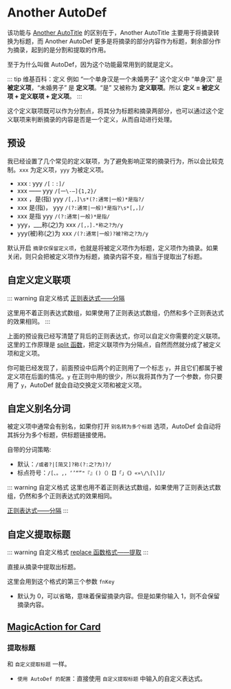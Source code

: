 # Another AutoDef

该功能与 [Another AutoTitle](anotherautotitle.md) 的区别在于，Another AutoTitle 主要用于将摘录转换为标题，而 Another AutoDef 更多是将摘录的部分内容作为标题，剩余部分作为摘录，起到的是分割和提取的作用。

至于为什么叫做 AutoDef，因为这个功能最常用到的就是定义。

::: tip 维基百科：定义
例如 “一个单身汉是一个未婚男子” 这个定义中 “单身汉” 是 **被定义项**，“未婚男子” 是 **定义项**。“是” 又被称为 **定义联项**。所以 **定义 = 被定义项 + 定义联项 + 定义项**。
:::

这个定义联项既可以作为分割点，将其分为标题和摘录两部分，也可以通过这个定义联项来判断摘录的内容是否是一个定义，从而自动进行处理。

## 预设

我已经设置了几个常见的定义联项，为了避免影响正常的摘录行为，所以会比较克制。`xxx` 为定义项，`yyy` 为被定义项。

- xxx : yyy `/[：:]/`
- xxx —— yyy `/[一\-—]{1,2}/`
- xxx ，是(指) yyy `/[,，]\s*(?:通常|一般)*是指?/`
- xxx 是(指)， yyy `/(?:通常|一般)*是指?\s*[,，]/`
- xxx 是指 yyy `/(?:通常|一般)*是指/`
- yyy，\_\_\_称(之)为 xxx `/[,，].*称之?为/y`
- yyy(被)称(之)为 xxx `/(?:通常|一般)?被?称之?为/y`

默认开启 `摘录仅保留定义项`，也就是将被定义项作为标题，定义项作为摘录。如果关闭，则只会把被定义项作为标题，摘录内容不变，相当于提取出了标题。

## 自定义定义联项

::: warning 自定义格式
[正则表达式——分隔](../custom.md#正则表达式)

这里用不着正则表达式数组，如果使用了正则表达式数组，仍然和多个正则表达式的效果相同。
:::

上面的预设我已经写清楚了背后的正则表达式，你可以自定义你需要的定义联项。这里的工作原理是 [split 函数](../split.md)，把定义联项作为分隔点，自然而然就分成了被定义项和定义项。

你可能已经发现了，前面预设中后两个的正则用了一个标志 `y`，并且它们都属于被定义项在后面的情况。`y` 在正则中用的很少，所以我将其作为了一个参数，你只要用了 `y`，AutoDef 就会自动交换定义项和被定义项。

## 自定义别名分词

被定义项中通常会有别名，如果你打开 `别名转为多个标题` 选项，AutoDef 会自动将其拆分为多个标题，供标题链接使用。

自带的分词策略:

- 默认：`/或者?|[简又]?称(?:之?为)?/`
- 标点符号：`/[、。,，‘’“”"『』()（）【】「」《》«»\/\[\]]/`

::: warning 自定义格式
这里也用不着正则表达式数组，如果使用了正则表达式数组，仍然和多个正则表达式的效果相同。

[正则表达式——分隔](../custom.md#正则表达式)
:::

## 自定义提取标题

::: warning 自定义格式
[replace 函数格式——提取](../custom.md#replace-函数)
:::

直接从摘录中提取出标题。

这里会用到这个格式的第三个参数 `fnKey`

- 默认为 0，可以省略，意味着保留摘录内容。但是如果你输入 1，则不会保留摘录内容。

## [MagicAction for Card](magicaction4card.md#提取标题)

### 提取标题

和 `自定义提取标题` 一样。

- `使用 AutoDef 的配置`：直接使用 `自定义提取标题` 中输入的自定义表达式。
